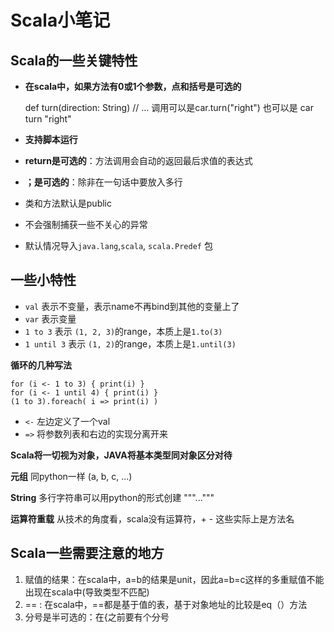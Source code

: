 # Scala小笔记


## Scala的一些关键特性

- **在scala中，如果方法有0或1个参数，点和括号是可选的**

    def turn(direction: String) // ...
	调用可以是car.turn("right") 也可以是 car turn "right"
- **支持脚本运行**
- **return是可选的**：方法调用会自动的返回最后求值的表达式
- **；是可选的**：除非在一句话中要放入多行
- 类和方法默认是public
- 不会强制捕获一些不关心的异常
- 默认情况导入`java.lang`,`scala`, `scala.Predef` 包

## 一些小特性

- `val` 表示不变量，表示name不再bind到其他的变量上了
- `var` 表示变量
- `1 to 3` 表示 `(1, 2, 3)`的range，本质上是`1.to(3)`
- `1 until 3` 表示 `(1, 2)`的range，本质上是`1.until(3)`

**循环的几种写法**

	for (i <- 1 to 3) { print(i) }
	for (i <- 1 until 4) { print(i) }
	(1 to 3).foreach( i => print(i) )

- `<-` 左边定义了一个val
- `=>` 将参数列表和右边的实现分离开来

**Scala将一切视为对象，JAVA将基本类型同对象区分对待**

**元组**
同python一样 (a, b, c, ...)

**String**
多行字符串可以用python的形式创建
"""..."""

**运算符重载**
从技术的角度看，scala没有运算符，+ - 这些实际上是方法名


## Scala一些需要注意的地方

1. 赋值的结果：在scala中，a=b的结果是unit，因此a=b=c这样的多重赋值不能出现在scala中(导致类型不匹配)
2. == : 在scala中，==都是基于值的表，基于对象地址的比较是eq（）方法
3. 分号是半可选的：在{之前要有个分号